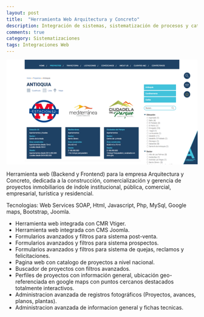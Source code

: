 ```yaml
---
layout: post
title:  "Herramienta Web Arquitectura y Concreto"
description: Integración de sistemas, sistematización de procesos y catalogo de proyectos.
comments: true
category: Sistematizaciones
tags: Integraciones Web
---
```

<img src="/public/imgs/proyectos/arquitectura.png" />

Herramienta web (Backend y Frontend) para la empresa Arquitectura y Concreto, dedicada a la construcción, comercialización y gerencia de proyectos inmobiliarios de índole institucional, pública, comercial, empresarial, turística y residencial.

Tecnologias: Web Services SOAP, Html, Javascript, Php, MySql, Google maps, Bootstrap, Joomla.

* Herramienta web integrada con CMR Vtiger.
* Herramienta web integrada con CMS Joomla.
* Formularios avanzados y filtros para sistema post-venta.
* Formularios avanzados y filtros para sistema prospectos.
* Formularios avanzados y filtros para sistema de quejas, reclamos y felicitaciones.
* Pagina web con catalogo de proyectos a nivel nacional.
* Buscador de proyectos con filtros avanzados.
* Perfiles de proyectos con información general, ubicación geo-referenciada en google maps con puntos cercanos destacados totalmente interactivos.
* Administracion avanzada de registros fotográficos (Proyectos, avances, planos, plantas).
* Administracion avanzada de informacion general y fichas tecnicas.

